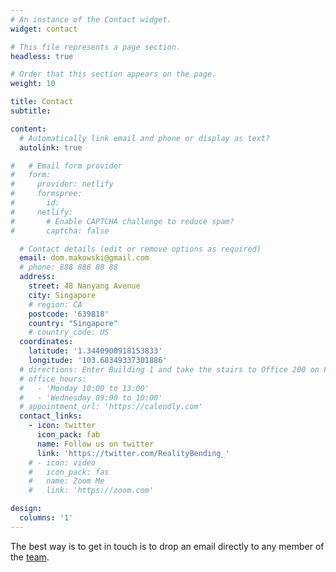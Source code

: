 ```yaml
---
# An instance of the Contact widget.
widget: contact

# This file represents a page section.
headless: true

# Order that this section appears on the page.
weight: 10

title: Contact
subtitle:

content:
  # Automatically link email and phone or display as text?
  autolink: true

#   # Email form provider
#   form:
#     provider: netlify
#     formspree:
#       id:
#     netlify:
#       # Enable CAPTCHA challenge to reduce spam?
#       captcha: false

  # Contact details (edit or remove options as required)
  email: dom.makowski@gmail.com
  # phone: 888 888 88 88
  address:
    street: 48 Nanyang Avenue
    city: Singapore
    # region: CA
    postcode: '639818'
    country: "Singapore"
    # country_code: US
  coordinates:
    latitude: '1.3440900918153833'
    longitude: '103.68349337301886'
  # directions: Enter Building 1 and take the stairs to Office 200 on Floor 2
  # office_hours:
  #   - 'Monday 10:00 to 13:00'
  #   - 'Wednesday 09:00 to 10:00'
  # appointment_url: 'https://calendly.com'
  contact_links:
    - icon: twitter
      icon_pack: fab
      name: Follow us on twitter
      link: 'https://twitter.com/RealityBending_'
    # - icon: video
    #   icon_pack: fas
    #   name: Zoom Me
    #   link: 'https://zoom.com'

design:
  columns: '1'
---
```


The best way is to get in touch is to drop an email directly to any member of the [team](people/).
<!-- For more general inquiries, you can contact me via any of those: -->